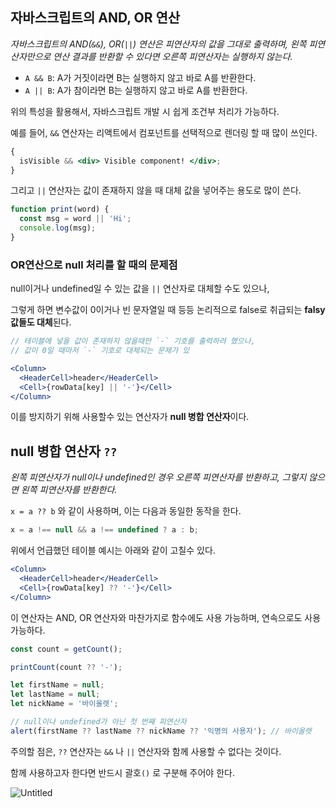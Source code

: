 ## 자바스크립트의 AND, OR 연산

_자바스크립트의 AND(`&&`), OR(`||`) 연산은 피연산자의 값을 그대로 출력하며, 왼쪽 피연산자만으로 연산 결과를 반환할 수 있다면 오른쪽 피연산자는 실행하지 않는다._

- `A && B`: A가 거짓이라면 B는 실행하지 않고 바로 A를 반환한다.
- `A || B`: A가 참이라면 B는 실행하지 않고 바로 A를 반환한다.

위의 특성을 활용해서, 자바스크립트 개발 시 쉽게 조건부 처리가 가능하다.

예를 들어, `&&` 연산자는 리액트에서 컴포넌트를 선택적으로 렌더링 할 때 많이 쓰인다.

```jsx
{
  isVisible && <div> Visible component! </div>;
}
```

그리고 `||` 연산자는 값이 존재하지 않을 때 대체 값을 넣어주는 용도로 많이 쓴다.

```jsx
function print(word) {
  const msg = word || 'Hi';
  console.log(msg);
}
```

### OR연산으로 null 처리를 할 때의 문제점

null이거나 undefined일 수 있는 값을 `||` 연산자로 대체할 수도 있으나,

그렇게 하면 변수값이 0이거나 빈 문자열일 때 등등 논리적으로 false로 취급되는 **falsy값들도 대체**된다.

```jsx
// 테이블에 넣을 값이 존재하지 않을때만 `-` 기호를 출력하려 했으나,
// 값이 0일 때마저 `-` 기호로 대체되는 문제가 있

<Column>
  <HeaderCell>header</HeaderCell>
  <Cell>{rowData[key] || '-'}</Cell>
</Column>
```

이를 방지하기 위해 사용할수 있는 연산자가 **null 병합 연산자**이다.

## null 병합 연산자 `??`

_왼쪽 피연산자가 null이나 undefined인 경우 오른쪽 피연산자를 반환하고, 그렇지 않으면 왼쪽 피연산자를 반환한다._

`x = a ?? b` 와 같이 사용하며, 이는 다음과 동일한 동작을 한다.

```jsx
x = a !== null && a !== undefined ? a : b;
```

위에서 언급했던 테이블 예시는 아래와 같이 고칠수 있다.

```jsx
<Column>
  <HeaderCell>header</HeaderCell>
  <Cell>{rowData[key] ?? '-'}</Cell>
</Column>
```

이 연산자는 AND, OR 연산자와 마찬가지로 함수에도 사용 가능하며, 연속으로도 사용 가능하다.

```jsx
const count = getCount();

printCount(count ?? '-');
```

```jsx
let firstName = null;
let lastName = null;
let nickName = '바이올렛';

// null이나 undefined가 아닌 첫 번째 피연산자
alert(firstName ?? lastName ?? nickName ?? '익명의 사용자'); // 바이올렛
```

주의할 점은, `??` 연산자는 `&&` 나 `||` 연산자와 함께 사용할 수 없다는 것이다.

함께 사용하고자 한다면 반드시 괄호`()` 로 구분해 주어야 한다.

![Untitled](https://prod-files-secure.s3.us-west-2.amazonaws.com/d653b5a9-182a-4a2b-9ac0-564426aa7a25/2a1b93a8-ac39-43c2-b2bd-8ffd0df34cb5/Untitled.png)
